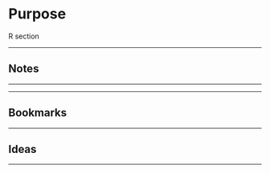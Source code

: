 # Purpose

R section

------

## Notes



------

[Books]: 1_R/1_BOOKS/README.md



------

## Bookmarks



------



## Ideas





------



